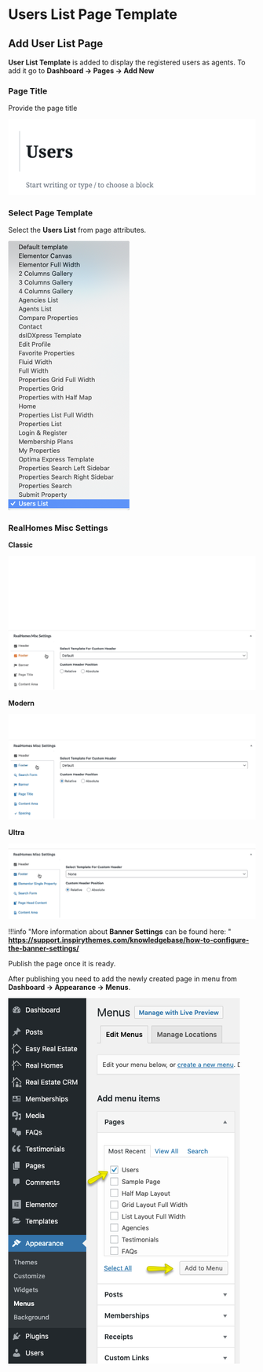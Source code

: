 # Users List Page Template

## Add User List Page

**User List Template** is added to display the registered users as agents. To add it go to **Dashboard → Pages → Add New**

### **Page Title**

Provide the page title 

![Add Users Page](images/create-pages/add-user-page.png)

### **Select Page Template**

Select the **Users List** from page attributes.

![Select User Listing Template](images/create-pages/user-listing-template.png)

### **RealHomes Misc Settings**

**Classic**

![RealHomes Misc Settings - Classic](images/create-pages/banner-spacing-classic.gif)

**Modern**

![RealHomes Misc Settings - Modern](images/create-pages/modern-banner-spacing-full.gif)

**Ultra**

![RealHomes Misc Settings - Ultra](images/create-pages/ultra-banner-spacing-full.gif)

!!!info "More information about **Banner Settings** can be found here: "
    **https://support.inspirythemes.com/knowledgebase/how-to-configure-the-banner-settings/**

Publish the page once it is ready.

After publishing you need to add the newly created page in menu from **Dashboard → Appearance → Menus**.

![Add User Page Menu](images/create-pages/add-user-page-menu.png)